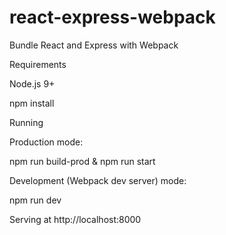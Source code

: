 # react-express-webpack
Bundle React and Express with Webpack


Requirements

Node.js 9+

npm install

Running

Production mode:

npm run build-prod & npm run start

Development (Webpack dev server) mode:

npm run dev

Serving at http://localhost:8000
